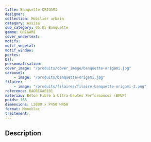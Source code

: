 ```yaml
---
title: Banquette ORIGAMI
designer:
collection: Mobilier urbain
category: Assise
sub_category: 05.05 Banquette
gamme: ORIGAMI
cover_undertext:
motifs:
motif_vegetal:
motif_window:
portes:
bal:
personnalisation:
cover_image: "/produits/cover_image/banquette-origami.jpg"
carousel:
    - image: "/produits/banquette-origami.jpg"
filaire:
    - image: "/produits/filaires/filaire-banquette-origami-2.png"
reference: BAORIGA0101
materiau: Béton Fibré à Ultra-hautes Performances (BFUP)
poids: 163
dimensions: L2000 x P450 H450
format: Monobloc
traitement:
---
```


## Description
